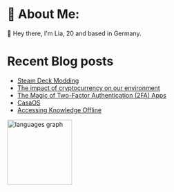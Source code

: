 # 💫 About Me:
👋 Hey there, I'm Lia, 20 and based in Germany. 


# Recent Blog posts
<!-- BLOG-POST-LIST:START -->
- [Steam Deck Modding](https://comfytechcorner.de/p/steamdeck-modding/)
- [The impact of cryptocurrency on our environment](https://comfytechcorner.de/p/crypto/)
- [The Magic of Two-Factor Authentication &lpar;2FA&rpar; Apps](https://comfytechcorner.de/p/2fa/)
- [CasaOS](https://comfytechcorner.de/p/casaos/)
- [Accessing Knowledge Offline](https://comfytechcorner.de/p/offline-wikipedia/)
<!-- BLOG-POST-LIST:END -->

  <img src="https://github-readme-stats.vercel.app/api/top-langs?username=blydoescoding&locale=en&hide_title=false&layout=compact&card_width=320&langs_count=5&theme=dark&hide_border=true&order=2&custom_title=Languages" height="150" alt="languages graph"  />

###
